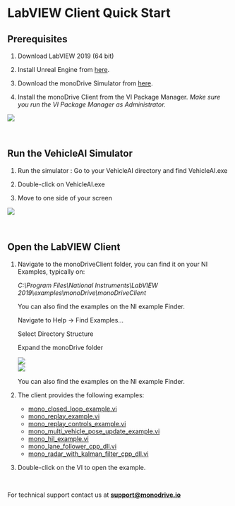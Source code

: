 # LabVIEW Client Quick Start

## Prerequisites 

1. Download LabVIEW 2019 (64 bit) 

2. Install Unreal Engine from [here](https://www.unrealengine.com/en-US/).

3. Download the monoDrive Simulator from [here](https://www.monodrive.io/register).

4. Install the monoDrive Client from the VI Package Manager. *Make sure you run the VI Package Manager as Administrator.*

<div class="img_container">
    <img class='lg_img' src="https://github.com/monoDriveIO/documentation/raw/master/docs/LV_client/quick_start_img/prereq.png"/>
</div>

<p>&nbsp;</p>


## Run the VehicleAI Simulator

1. Run the simulator : Go to your VehicleAI directory and find VehicleAI.exe

2. Double-click on VehicleAI.exe

3. Move to one side of your screen

<div class="img_container">
    <img class='lg_img' src="https://github.com/monoDriveIO/documentation/raw/master/docs/LV_client/quick_start_img/runVehicleAI.png"/>
</div>

<p>&nbsp;</p>

## Open the LabVIEW Client

1. Navigate to the monoDriveClient folder, you can find it on your NI Examples, typically on:

    *C:\Program Files\National Instruments\LabVIEW 2019\examples\monoDrive\monoDriveClient* 

    You can also find the examples on the NI example Finder.

    Navigate to Help -> Find Examples...

    Select Directory Structure

    Expand the monoDrive folder


    <div class="img_container">
    <img class='lg_img' src="https://github.com/monoDriveIO/documentation/raw/master/docs/LV_client/quick_start_img/find_examples.png"/>
    </div>

    <div class="img_container">
    <img class='lg_img' src="https://github.com/monoDriveIO/documentation/raw/master/docs/LV_client/quick_start_img/find_examples2.png"/>
    </div>


    You can also find the examples on the NI example Finder.

2. The client provides the following examples:

    - [mono_closed_loop_example.vi](/LV_client/quick_start/LabVIEW_run_examples/#closed-loop-example)
    - [mono_replay_example.vi](/LV_client/quick_start/LabVIEW_run_examples/#replay-example)
    - [mono_replay_controls_example.vi](/LV_client/quick_start/LabVIEW_run_examples/#replay-controls)
    - [mono_multi_vehicle_pose_update_example.vi](/LV_client/quick_start/LabVIEW_run_examples/#multi-vehicle-pose-update-example)
    - [mono_hil_example.vi](/LV_client/quick_start/LabVIEW_run_examples/#hil-example)
    - [mono_lane_follower_cpp_dll.vi](/LV_client/quick_start/LabVIEW_run_examples/#lane-follower-example)
    - [mono_radar_with_kalman_filter_cpp_dll.vi](/LV_client/quick_start/LabVIEW_run_examples/#radar-with-kalman-filter-example)

3. Double-click on the VI to open the example.


<p>&nbsp;</p>


For technical support contact us at <b>support@monodrive.io</b>
<p>&nbsp;</p>


